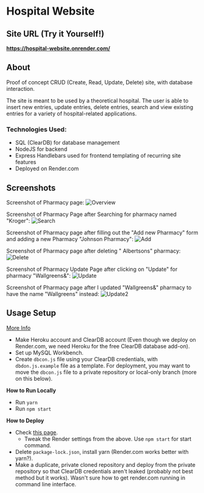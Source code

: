 # Hospital Website

## Site URL (Try it Yourself!)
**https://hospital-website.onrender.com/**

## About
Proof of concept CRUD (Create, Read, Update, Delete) site, with database interaction.

The site is meant to be used by a theoretical hospital. The user is able to insert new entries, update entries, delete entries, search and view existing entries for a variety of hospital-related applications.

 ### Technologies Used:
 * SQL (ClearDB) for database management
 * NodeJS for backend
 * Express Handlebars used for frontend templating of recurring site features
 * Deployed on Render.com

## Screenshots

Screenshot of Pharmacy page:
![Overview](https://media.discordapp.net/attachments/833505136290299935/993971873102712952/unknown.png?width=715&height=670)

Screenshot of Pharmacy Page after Searching for pharmacy named "Kroger":
![Search](https://media.discordapp.net/attachments/833505136290299935/993972274262720532/unknown.png?width=729&height=670
)

Screenshot of Pharmacy page after filling out the "Add new Pharmacy" form and adding a new Pharmacy "Johnson Pharmacy": ![Add](https://media.discordapp.net/attachments/833505136290299935/993972712802369556/unknown.png?width=770&height=670)

Screenshot of Pharmacy page after deleting " Albertsons" pharmacy:
![Delete](https://media.discordapp.net/attachments/833505136290299935/993973355545890867/unknown.png?width=796&height=670)

Screenshot of Pharmacy Update Page after clicking on "Update" for pharmacy "Wallgreens&":
![Update](https://media.discordapp.net/attachments/833505136290299935/993973421958504469/unknown.png)

Screenshot of Pharmacy page after I updated "Wallgreens&" pharmacy to have the name "Wallgreens" instead:
![Update2](https://media.discordapp.net/attachments/833505136290299935/993973534525239436/unknown.png?width=749&height=670)

## Usage Setup
[More Info](https://youtu.be/ZZp0VIjTsbM)

* Make Heroku account and ClearDB account (Even though we deploy on Render.com, we need Heroku for the free ClearDB database add-on).
* Set up MySQL Workbench.
* Create `dbcon.js` file using your ClearDB credentials, with `dbdon.js.example` file as a template. For deployment, you may want to move the `dbcon.js` file to a private repository or local-only branch (more on this below).

**How to Run Locally**

* Run `yarn`
* Run `npm start`

**How to Deploy**

* Check [this page](https://render.com/docs/deploy-node-express-app).
	* Tweak the Render settings from the above. Use `npm start` for start command.
* Delete `package-lock.json`, install yarn (Render.com works better with yarn?).
* Make a duplicate, private cloned repository and deploy from the private repository so that ClearDB credentials aren't leaked (probably not best method but it works). Wasn't sure how to get render.com running in command line interface.
